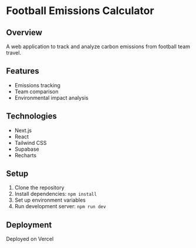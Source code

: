 # Football Emissions Calculator

## Overview
A web application to track and analyze carbon emissions from football team travel.

## Features
- Emissions tracking
- Team comparison
- Environmental impact analysis

## Technologies
- Next.js
- React
- Tailwind CSS
- Supabase
- Recharts

## Setup
1. Clone the repository
2. Install dependencies: `npm install`
3. Set up environment variables
4. Run development server: `npm run dev`

## Deployment
Deployed on Vercel
